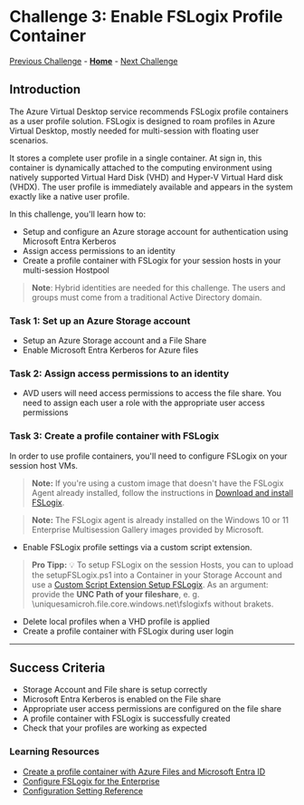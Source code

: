 # Challenge 3: Enable FSLogix Profile Container

[Previous Challenge](./02-AVD-RDP-Properties.md) - **[Home](../../readme.md)** - [Next Challenge](../W365/01-W365-Provisioning-CPC.md)

## Introduction

The Azure Virtual Desktop service recommends FSLogix profile containers as a user profile solution. FSLogix is designed to roam profiles in Azure Virtual Desktop, mostly needed for multi-session with floating user scenarios.

It stores a complete user profile in a single container. At sign in, this container is dynamically attached to the computing environment using natively supported Virtual Hard Disk (VHD) and Hyper-V Virtual Hard disk (VHDX). The user profile is immediately available and appears in the system exactly like a native user profile. 

In this challenge, you'll learn how to:

- Setup and configure an Azure storage account for authentication using Microsoft Entra Kerberos
- Assign access permissions to an identity
- Create a profile container with FSLogix for your session hosts in your multi-session Hostpool 

> **Note**: Hybrid identities are needed for this challenge. The users and groups must come from a traditional Active Directory domain.

### Task 1: Set up an Azure Storage account
- Setup an Azure Storage account and a File Share
- Enable Microsoft Entra Kerberos for Azure files
    
### Task 2: Assign access permissions to an identity
- AVD users will need access permissions to access the file share. You need to assign each user a role with the appropriate user access permissions

### Task 3: Create a profile container with FSLogix
In order to use profile containers, you'll need to configure FSLogix on your session host VMs. 

>**Note:** If you're using a custom image that doesn't have the FSLogix Agent already installed, follow the instructions in [Download and install FSLogix](https://docs.microsoft.com/en-us/fslogix/install-ht). 

>**Note:** The FSLogix agent is already installed on the Windows 10 or 11 Enterprise Multisession Gallery images provided by Microsoft.

- Enable FSLogix profile settings via a custom script extension.

>**Pro Tipp:** 💡 To setup FSLogix on the session Hosts, you can to upload the setupFSLogix.ps1 into a Container in your Storage Account and use a [Custom Script Extension Setup FSLogix](../Sources/setupFSLogix.ps1). As an argument: provide the **UNC Path of your fileshare**, e. g. \\uniquesamicroh.file.core.windows.net\fslogixfs without brakets.

- Delete local profiles when a VHD profile is applied
- Create a profile container with FSLogix during user login
----------------
## Success Criteria

- Storage Account and File share is setup correctly
- Microsoft Entra Kerberos is enabled on the File share
- Appropriate user access permissions are configured on the file share
- A profile container with FSLogix is successfully created 
- Check that your profiles are working as expected

### Learning Resources
- [Create a profile container with Azure Files and Microsoft Entra ID](https://learn.microsoft.com/en-us/azure/virtual-desktop/create-profile-container-azure-ad)
- [Configure FSLogix for the Enterprise](https://learn.microsoft.com/en-us/azure/architecture/example-scenario/wvd/windows-virtual-desktop-fslogix)
- [Configuration Setting Reference](https://learn.microsoft.com/en-us/fslogix/reference-configuration-settings?tabs=profiles)
